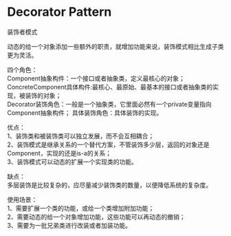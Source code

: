 # Decorator Pattern
装饰者模式

动态的给一个对象添加一些额外的职责，就增加功能来说，装饰模式相比生成子类更为灵活。

四个角色：  
Component抽象构件：一个接口或者抽象类，定义最核心的对象；  
ConcreteComponent具体构件:最核心、最原始、最基本的接口或者抽象类的实现，被装饰的对象；  
Decorator装饰角色：一般是一个抽象类，它里面必然有一个private变量指向Component抽象构件； 
具体装饰角色：具体装饰的实现。

优点：  
1、装饰类和被装饰类可以独立发展，而不会互相耦合；  
2、装饰模式是继承关系的一个替代方案，不管装饰多少层，返回的对象还是Component，实现的还是is-a的关系；  
3、装饰模式可以动态的扩展一个实现类的功能。

缺点：  
多层装饰是比较复杂的，应尽量减少装饰类的数量，以便降低系统的复杂度。

使用场景：  
1、需要扩展一个类的功能，或给一个类增加附加功能；  
2、需要动态的给一个对象增加功能，这些功能可以再动态的撤销；  
3、需要为一批兄弟类进行改装或者加装功能。
